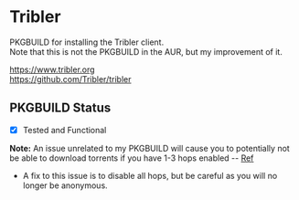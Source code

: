 # Tribler
PKGBUILD for installing the Tribler client.  
Note that this is not the PKGBUILD in the AUR, but my improvement of it.  

https://www.tribler.org  
https://github.com/Tribler/tribler

## PKGBUILD Status  
- [x] Tested and Functional

**Note:** An issue unrelated to my PKGBUILD will cause you to potentially not be able to download torrents if you have 1-3 hops enabled -- [Ref](https://forum.tribler.org/t/tribler-7-release-candidate-1-please-test/3988/3)
*   A fix to this issue is to disable all hops, but be careful as you will no longer be anonymous.
